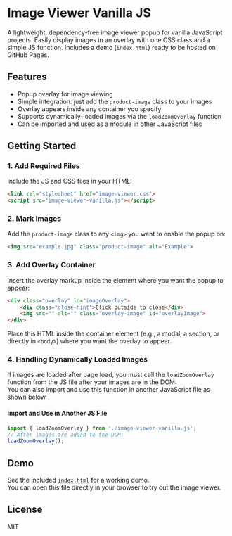 # Image Viewer Vanilla JS

A lightweight, dependency-free image viewer popup for vanilla JavaScript projects. Easily display images in an overlay with one CSS class and a simple JS function. Includes a demo (`index.html`) ready to be hosted on GitHub Pages.

## Features

- Popup overlay for image viewing
- Simple integration: just add the `product-image` class to your images
- Overlay appears inside any container you specify
- Supports dynamically-loaded images via the `loadZoomOverlay` function
- Can be imported and used as a module in other JavaScript files

## Getting Started

### 1. Add Required Files

Include the JS and CSS files in your HTML:

```html
<link rel="stylesheet" href="image-viewer.css">
<script src="image-viewer-vanilla.js"></script>
```

### 2. Mark Images

Add the `product-image` class to any `<img>` you want to enable the popup on:

```html
<img src="example.jpg" class="product-image" alt="Example">
```

### 3. Add Overlay Container

Insert the overlay markup inside the element where you want the popup to appear:

```html
<div class="overlay" id="imageOverlay">
    <div class="close-hint">Click outside to close</div>
    <img src="" alt="" class="overlay-image" id="overlayImage">
</div>
```

Place this HTML inside the container element (e.g., a modal, a section, or directly in `<body>`) where you want the overlay to appear.

### 4. Handling Dynamically Loaded Images

If images are loaded after page load, you must call the `loadZoomOverlay` function from the JS file after your images are in the DOM.  
You can also import and use this function in another JavaScript file as shown below.

#### Import and Use in Another JS File

```js
import { loadZoomOverlay } from './image-viewer-vanilla.js';
// After images are added to the DOM:
loadZoomOverlay();
```

## Demo

See the included [`index.html`](https://image-viewer-vanilla-js.github.io/image-viewer-vanilla-js/) for a working demo.  
You can open this file directly in your browser to try out the image viewer.


## License

MIT
